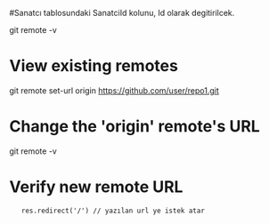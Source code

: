 


#Sanatcı tablosundaki SanatciId kolunu, Id olarak degitirilcek.



git remote -v
# View existing remotes

git remote set-url origin https://github.com/user/repo1.git
# Change the 'origin' remote's URL

git remote -v
# Verify new remote URL

       res.redirect('/') // yazılan url ye istek atar         
                
